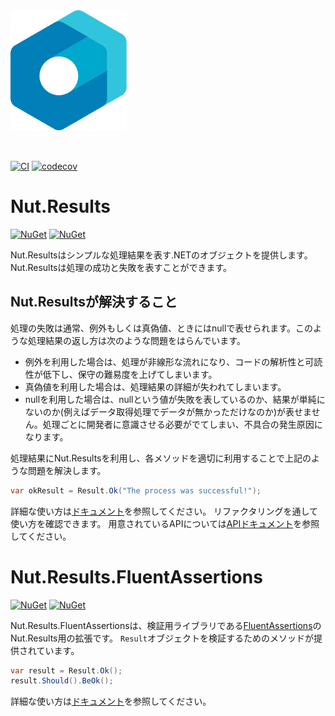 <img src="./assets/logo/logo.svg" alt="logo" height="192px" style="margin-bottom:2rem;" />

[![CI](https://github.com/Archway-SharedLib/Nut.Results/workflows/CI/badge.svg)](https://github.com/Archway-SharedLib/Nut.Results/actions)
[![codecov](https://codecov.io/gh/Archway-SharedLib/Nut.Results/branch/main/graph/badge.svg?token=C3XTN4VG2X)](https://codecov.io/gh/Archway-SharedLib/Nut.Results)


# Nut.Results

[![NuGet](https://img.shields.io/nuget/vpre/Nut.Results.svg)](https://www.nuget.org/packages/Nut.Results) 
[![NuGet](https://img.shields.io/nuget/dt/Nut.Results.svg)](https://www.nuget.org/packages/Nut.Results)


Nut.Resultsはシンプルな処理結果を表す.NETのオブジェクトを提供します。Nut.Resultsは処理の成功と失敗を表すことができます。

## Nut.Resultsが解決すること

処理の失敗は通常、例外もしくは真偽値、ときにはnullで表せられます。このような処理結果の返し方は次のような問題をはらんでいます。

- 例外を利用した場合は、処理が非線形な流れになり、コードの解析性と可読性が低下し、保守の難易度を上げてしまいます。
- 真偽値を利用した場合は、処理結果の詳細が失われてしまいます。
- nullを利用した場合は、nullという値が失敗を表しているのか、結果が単純にないのか(例えばデータ取得処理でデータが無かっただけなのか)が表せません。処理ごとに開発者に意識させる必要がでてしまい、不具合の発生原因になります。

処理結果にNut.Resultsを利用し、各メソッドを適切に利用することで上記のような問題を解決します。

```cs
var okResult = Result.Ok("The process was successful!");
```

詳細な使い方は[ドキュメント](./docs/result/refactoring_step.md)を参照してください。
リファクタリングを通して使い方を確認できます。
用意されているAPIについては[APIドキュメント](./docs/result/api.md)を参照してください。

# Nut.Results.FluentAssertions

[![NuGet](https://img.shields.io/nuget/vpre/Nut.Results.FluentAssertions.svg)](https://www.nuget.org/packages/Nut.Results.FluentAssertions)
[![NuGet](https://img.shields.io/nuget/dt/Nut.Results.FluentAssertions.svg)](https://www.nuget.org/packages/Nut.Results.FluentAssertions)

Nut.Results.FluentAssertionsは、検証用ライブラリである[FluentAssertions](https://fluentassertions.com/)のNut.Results用の拡張です。
`Result`オブジェクトを検証するためのメソッドが提供されています。

```cs
var result = Result.Ok();
result.Should().BeOk();
```

詳細な使い方は[ドキュメント](./docs/fluentassertions/howtouse.md)を参照してください。